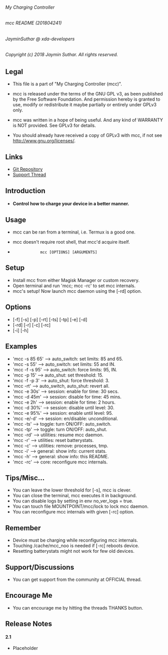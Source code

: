 ###### My Charging Controller
###### mcc README (201804241)
###### JayminSuthar @ xda-developers

###### Copyright (c) 2018 Jaymin Suthar. All rights reserved.

## Legal

* This file is a part of "My Charging Controller (mcc)".

* mcc is released under the terms of the GNU GPL v3, as been
   published by the Free Software Foundation. And permission
   hereby is granted to use, modify or redistribute it maybe
   partially or entirely under GPLv3 only.

* mcc was written in a hope of being useful. And any kind of
   WARRANTY is NOT provided. See GPLv3 for details.

* You should already have received a copy of GPLv3 with mcc,
   if not see <http://www.gnu.org/licenses/>.

## Links

* [Git Repository](https://github.com/Magisk-Modules-Repo/MC-s-Charging-Controller)
* [Support Thread](https://forum.xda-developers.com/apps/magisk/mcs-charging-controller-t3739371)

## Introduction

* #### Control how to charge your device in a better manner.

## Usage

* mcc can be ran from a terminal, i.e. Termux is a good one.
* mcc doesn't require root shell, that mcc'd acquire itself.

*                 mcc [OPTIONS] [ARGUMENTS]

## Setup

* Install mcc from either Magisk Manager or custom recovery.
* Open terminal and run 'mcc; mcc -rc' to set mcc internals.
* mcc's setup! Now launch mcc daemon using the [-rd] option.

## Options

* [-f] [-s] [-p] [-rt] [-ts] [-tp] [-e] [-d]
* [-rd] [-r] [-c] [-rc]
* [-i] [-h]

## Examples

* 'mcc -s 85 65'   -->   auto_switch: set limits: 85 and 65.
* 'mcc -s 55'      -->   auto_switch: set limits: 55 and IN.
* 'mcc -f -s 95'   -->   auto_switch: force limits: 95, IN.
* 'mcc -p 15'      -->   auto_shut: set threshold: 15.
* 'mcc -f -p 3'    -->   auto_shut: force threshold: 3.
* 'mcc -rt'        -->   auto_switch, auto_shut: revert all.
* 'mcc -e 30s'     -->   session: enable for time: 30 secs.
* 'mcc -d 45m'     -->   session: disable for time: 45 mins.
* 'mcc -e 2h'      -->   session: enable for time: 2 hours.
* 'mcc -d 30%'     -->   session: disable until level: 30.
* 'mcc -e 95%'     -->   session: enable until level: 95.
* 'mcc -e/-d'      -->   session: en/disable: unconditional.
* 'mcc -ts'        -->   toggle: turn ON/OFF: auto_switch.
* 'mcc -tp'        -->   toggle: turn ON/OFF: auto_shut.
* 'mcc -rd'        -->   utilities: resume mcc daemon.
* 'mcc -r'         -->   utilities: reset batterystats.
* 'mcc -c'         -->   utilities: remove: processes, tmp.
* 'mcc -i'         -->   general: show info: current stats.
* 'mcc -h'         -->   general: show info: this README.
* 'mcc -rc'        -->   core: reconfigure mcc internals.

## Tips/Misc...

* You can leave the lower threshold for [-s], mcc is clever.
* You can close the terminal, mcc executes it in background.
* You can disable logs by setting in env no_ver_logs = true.
* You can touch file MOUNTPOINT/mcc/lock to lock mcc daemon.
* You can reconfigure mcc internals with given [-rc] option.

## Remember

* Device must be charging while reconfiguring mcc internals.
* Touching /cache/mcc_noo is needed if [-rc] reboots device.
* Resetting batterystats might not work for few old devices.

## Support/Discussions

* You can get support from the community at OFFICIAL thread.

## Encourage Me

* You can encourage me by hitting the threads THANKS button.

## Release Notes

#### 2.1

* Placeholder
